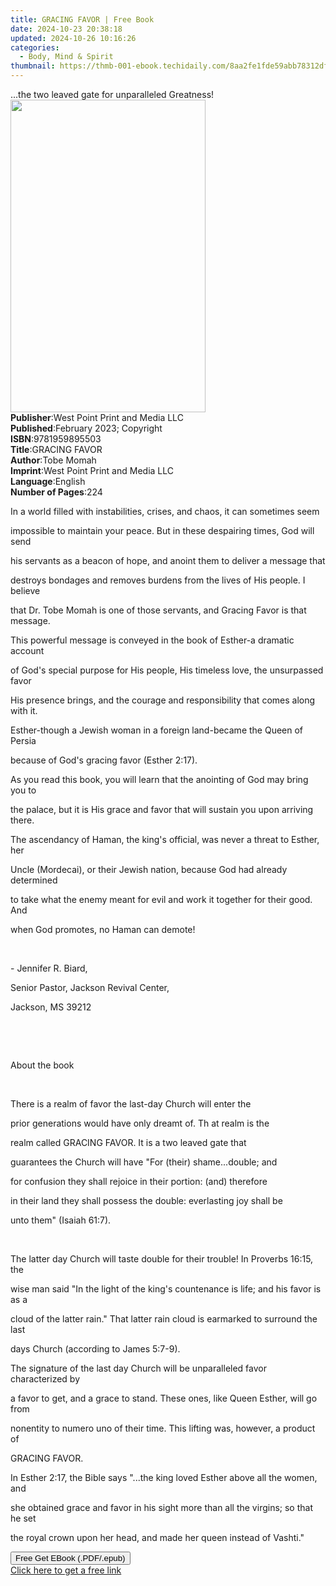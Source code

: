 ```yaml
---
title: GRACING FAVOR | Free Book
date: 2024-10-23 20:38:18
updated: 2024-10-26 10:16:26
categories:
  - Body, Mind & Spirit
thumbnail: https://thmb-001-ebook.techidaily.com/8aa2fe1fde59abb78312df0c6cd6f9310dd7d23fefbc23250b5f3939cc48b61c.jpg
---
```

<main id="book-container">
  <div class="flex flex-col">
    <div class="book-brief flex-1 py-6 px-4 sm:p-6 md:py-10 md:px-8">
      <!-- brief-->
      <div class="book-brief-main">
        ...the two leaved gate for unparalleled Greatness!
      </div>
    </div>
    <div
      class="book-meta-info flex-1 grid gap-4 col-start-1 col-end-3 row-start-1 sm:mb-6 sm:grid-cols-4 lg:gap-6 lg:col-start-2 lg:row-end-6 lg:row-span-6 lg:mb-0"
    >
      <div
        class="book-meta-info-left place-content-center mt-4 p-4 text-sm leading-6 col-start-2 col-span-2 dark:text-slate-400"
      >
        <img
          class="w-full h-500 object-cover rounded-lg sm:h-255 sm:col-span-2 lg:col-span-full"
          src="https://img-001-ebook.techidaily.com/593a41bc18eb3b525caf22c21067ae0b03b7792c188808d72828b7f408a732da.jpg"
          alt=""
          width="312"
          height="500"
        />
      </div>
      <div
        class="book-meta-info-right mt-2 col-start-1 row-start-2 col-span-3 self-center"
      >
        <!-- meta data  -->
        <div class="flex flex-col px-4 md:px-8">
          <div class="flex-1">
            <strong>Publisher</strong>:<span class="px-2"
              >West Point Print and Media LLC</span
            >
          </div>
          <div class="flex-1">
            <strong>Published</strong>:<span class="px-2"
              >February 2023; Copyright</span
            >
          </div>
          <div class="flex-1">
            <strong>ISBN</strong>:<span class="px-2">9781959895503</span>
          </div>
          <div class="flex-1">
            <strong>Title</strong>:<span class="px-2">GRACING FAVOR</span>
          </div>
          <div class="flex-1">
            <strong>Author</strong>:<span class="px-2">Tobe Momah</span>
          </div>
          <div class="flex-1">
            <strong>Imprint</strong>:<span class="px-2"
              >West Point Print and Media LLC</span
            >
          </div>
          <div class="flex-1">
            <strong>Language</strong>:<span class="px-2">English</span>
          </div>
          <div class="flex-1">
            <strong>Number of Pages</strong>:<span class="px-2">224</span>
          </div>
        </div>
      </div>
    </div>
    <div class="book-description flex-1 py-6 px-4 sm:p-6 md:py-10 md:px-8">
      <div class="book-description-main">
        <div accordion-content="" id="description">
          <p>
            In a world filled with instabilities, crises, and chaos, it can
            sometimes seem
          </p>
          <p>
            impossible to maintain your peace. But in these despairing times,
            God will send
          </p>
          <p>
            his servants as a beacon of hope, and anoint them to deliver a
            message that
          </p>
          <p>
            destroys bondages and removes burdens from the lives of His people.
            I believe
          </p>
          <p>
            that Dr. Tobe Momah is one of those servants, and Gracing Favor is
            that message.
          </p>
          <p>
            This powerful message is conveyed in the book of Esther-a dramatic
            account
          </p>
          <p>
            of God's special purpose for His people, His timeless love, the
            unsurpassed favor
          </p>
          <p>
            His presence brings, and the courage and responsibility that comes
            along with it.
          </p>
          <p>
            Esther-though a Jewish woman in a foreign land-became the Queen of
            Persia
          </p>
          <p>because of God's gracing favor (Esther 2:17).</p>
          <p>
            As you read this book, you will learn that the anointing of God may
            bring you to
          </p>
          <p>
            the palace, but it is His grace and favor that will sustain you upon
            arriving there.
          </p>
          <p>
            The ascendancy of Haman, the king's official, was never a threat to
            Esther, her
          </p>
          <p>
            Uncle (Mordecai), or their Jewish nation, because God had already
            determined
          </p>
          <p>
            to take what the enemy meant for evil and work it together for their
            good. And
          </p>
          <p>when God promotes, no Haman can demote!</p>
          <p><br /></p>
          <p>- Jennifer R. Biard,</p>
          <p>Senior Pastor, Jackson Revival Center,</p>
          <p>Jackson, MS 39212</p>
          <p><br /></p>
          <p><br /></p>
          <p>About the book</p>
          <p><br /></p>
          <p>There is a realm of favor the last-day Church will enter the</p>
          <p>prior generations would have only dreamt of. Th at realm is the</p>
          <p>realm called GRACING FAVOR. It is a two leaved gate that</p>
          <p>
            guarantees the Church will have "For (their) shame...double; and
          </p>
          <p>
            for confusion they shall rejoice in their portion: (and) therefore
          </p>
          <p>
            in their land they shall possess the double: everlasting joy shall
            be
          </p>
          <p>unto them" (Isaiah 61:7).</p>
          <p><br /></p>
          <p>
            The latter day Church will taste double for their trouble! In
            Proverbs 16:15, the
          </p>
          <p>
            wise man said "In the light of the king's countenance is life; and
            his favor is as a
          </p>
          <p>
            cloud of the latter rain." That latter rain cloud is earmarked to
            surround the last
          </p>
          <p>days Church (according to James 5:7-9).</p>
          <p>
            The signature of the last day Church will be unparalleled favor
            characterized by
          </p>
          <p>
            a favor to get, and a grace to stand. These ones, like Queen Esther,
            will go from
          </p>
          <p>
            nonentity to numero uno of their time. This lifting was, however, a
            product of
          </p>
          <p>GRACING FAVOR.</p>
          <p>
            In Esther 2:17, the Bible says "...the king loved Esther above all
            the women, and
          </p>
          <p>
            she obtained grace and favor in his sight more than all the virgins;
            so that he set
          </p>
          <p>
            the royal crown upon her head, and made her queen instead of
            Vashti."
          </p>
        </div>
        <div class="accordion-fader"></div>
      </div>
    </div>
    <div class="book-excerpts flex-1 py-6 px-4 sm:p-6 md:py-10 md:px-8"></div>
    <div
      class="book-about-author flex-1 py-6 px-4 sm:p-6 md:py-10 md:px-8"
    ></div>
    <div class="book-free-get flex-1 py-6 px-4 sm:p-6 md:py-10 md:px-8">
      <button
        id="btn-free-get"
        class="bg-blue-500 hover:bg-blue-700 text-white font-bold py-2 px-4 rounded"
      >
        Free Get EBook (.PDF/.epub)
      </button>
      <div id="countdown-display" class="px-2 text-lg mt-2"></div>
      <a
        id="free-link"
        class="hidden bg-blue-500 hover:bg-blue-700 text-white font-bold py-2 px-4 rounded"
        href="https://www.ebooks.com/en-us/book/210820561/gracing-favor/tobe-momah/"
        target="_blank"
        >Click here to get a free link</a
      >
    </div>
    <script>
      let countdownTime = 0;
      let countdownInterval = null;
      document
        .getElementById('btn-free-get')
        .addEventListener('click', startCountdown);
      function startCountdown() {
        countdownTime = new Date().getTime() + 60000 * 3;
        countdownInterval = setInterval(updateCountdown, 1000);
        document.getElementById('btn-free-get').disabled = true;
        document
          .getElementById('btn-free-get')
          .classList.add('bg-gray-500', 'cursor-not-allowed');
      }
      function updateCountdown() {
        let currentTime = new Date().getTime();
        let timeLeft = countdownTime - currentTime;
        let secondsLeft = Math.floor(timeLeft / 1000);
        document.getElementById('countdown-display').innerHTML =
          `Remaining time: ${secondsLeft} seconds.`;
        if (secondsLeft <= 0) {
          clearInterval(countdownInterval);
          document.getElementById('btn-free-get').classList.add('hidden');
          document.getElementById('free-link').classList.remove('hidden');
          document.getElementById('countdown-display').innerHTML = '';
        }
      }
    </script>
  </div>
</main>
